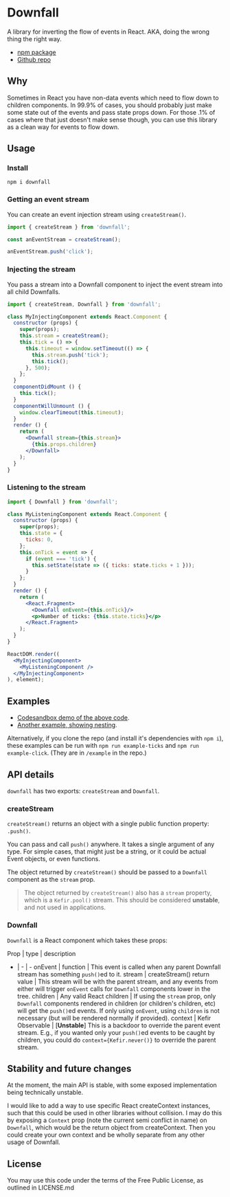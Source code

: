 # Downfall

A library for inverting the flow of events in React. AKA, doing the wrong thing the right way.

- [npm package](https://www.npmjs.com/package/downfall)
- [Github repo](https://github.com/samsch/downfall)

## Why

Sometimes in React you have non-data events which need to flow down to children components. In 99.9% of cases, you should probably just make some state out of the events and pass state props down. For those .1% of cases where that just doesn't make sense though, you can use this library as a clean way for events to flow down.

## Usage

### Install

`npm i downfall`

### Getting an event stream

You can create an event injection stream using `createStream()`.

```js
import { createStream } from 'downfall';

const anEventStream = createStream();

anEventStream.push('click');
```

### Injecting the stream

You pass a stream into a Downfall component to inject the event stream into all child Downfalls.

```jsx
import { createStream, Downfall } from 'downfall';

class MyInjectingComponent extends React.Component {
  constructor (props) {
    super(props);
    this.stream = createStream();
    this.tick = () => {
      this.timeout = window.setTimeout(() => {
        this.stream.push('tick');
        this.tick();
      }, 500);
    };
  }
  componentDidMount () {
    this.tick();
  }
  componentWillUnmount () {
    window.clearTimeout(this.timeout);
  }
  render () {
    return (
      <Downfall stream={this.stream}>
        {this.props.children}
      </Downfall>
    );
  }
}
```

### Listening to the stream

```jsx
import { Downfall } from 'downfall';

class MyListeningComponent extends React.Component {
  constructor (props) {
    super(props);
    this.state = {
      ticks: 0,
    };
    this.onTick = event => {
      if (event === 'tick') {
        this.setState(state => ({ ticks: state.ticks + 1 }));
      }
    };
  }
  render () {
    return (
      <React.Fragment>
        <Downfall onEvent={this.onTick}/>
        <p>Number of ticks: {this.state.ticks}</p>
      </React.Fragment>
    );
  }
}

ReactDOM.render((
  <MyInjectingComponent>
    <MyListeningComponent />
  </MyInjectingComponent>
), element);
```

## Examples

- [Codesandbox demo of the above code](https://codesandbox.io/s/vq5mnowxl0).
- [Another example, showing nesting](https://codesandbox.io/s/q3jpy97jrw).

Alternatively, if you clone the repo (and install it's dependencies with `npm i`), these examples can be run with `npm run example-ticks` and `npm run example-click`. (They are in `/example` in the repo.)

## API details

`downfall` has two exports: `createStream` and `Downfall`.

### createStream

`createStream()` returns an object with a single public function property: `.push()`.

You can pass and call `push()` anywhere. It takes a single argument of any type. For simple cases, that might just be a string, or it could be actual Event objects, or even functions.

The object returned by `createStream()` should be passed to a `Downfall` component as the `stream` prop.

> The object returned by `createStream()` also has a `stream` property, which is a `Kefir.pool()` stream. This should be considered **unstable**, and not used in applications.

### Downfall

`Downfall` is a React component which takes these props:

Prop | type | description
- | - | -
onEvent | function | This event is called when any parent Downfall stream has something `push()`ed to it.
stream | createStream() return value | This stream will be with the parent stream, and any events from either will trigger `onEvent` calls for `Downfall` components lower in the tree.
children | Any valid React children | If using the `stream` prop, only `Downfall` components rendered in children (or children's children, etc) will get the `push()`ed events. If only using `onEvent`, using `children` is not necessary (but will be rendered normally if provided).
context | Kefir Observable | [**Unstable**] This is a backdoor to override the parent event stream. E.g., if you wanted only your `push()`ed events to be caught by children, you could do `context={Kefir.never()}` to override the parent stream.

## Stability and future changes

At the moment, the main API is stable, with some exposed implementation being technically unstable.

I would like to add a way to use specific React createContext instances, such that this could be used in other libraries without collision. I may do this by exposing a `Context` prop (note the current semi conflict in name) on `Downfall`, which would be the return object from createContext. Then you could create your own context and be wholly separate from any other usage of Downfall.

## License

You may use this code under the terms of the Free Public License, as outlined in LICENSE.md
